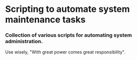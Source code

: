# Scripting to automate system maintenance tasks
### Collection of various scripts for automating system administration.
Use wisely, "With great power comes great responsibility".
